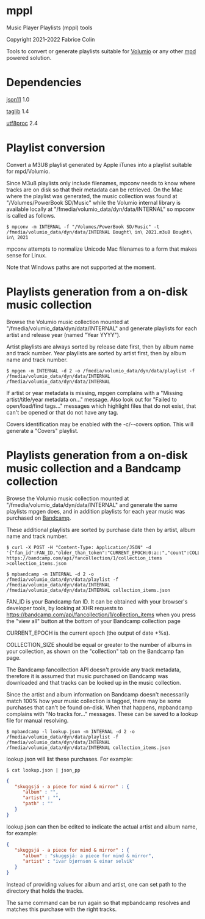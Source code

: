 # mppl
Music Player Playlists (mppl) tools

Copyright 2021-2022 Fabrice Colin <fabrice dot colin at gmail dot com>

Tools to convert or generate playlists suitable for [Volumio](https://volumio.com/en/) or any other [mpd](https://www.musicpd.org/) powered solution.

# Dependencies

[json11](https://github.com/dropbox/json11) 1.0

[taglib](http://taglib.github.io/) 1.4

[utf8proc](http://julialang.org/utf8proc/) 2.4

# Playlist conversion

Convert a M3U8 playlist generated by Apple iTunes into a playlist suitable for mpd/Volumio.

Since M3u8 playlists only include filenames, mpconv needs to know where tracks are on disk so that their metadata can be retrieved. On the Mac where the playlist was generated, the music collection was found at "/Volumes/PowerBook SD/Music" while the Volumio internal library is available locally at "/fmedia/volumio_data/dyn/data/INTERNAL" so mpconv is called as follows.

```shell
$ mpconv -m INTERNAL -f "/Volumes/PowerBook SD/Music" -t /fmedia/volumio_data/dyn/data/INTERNAL Bought\ in\ 2021.m3u8 Bought\ in\ 2021
```

mpconv attempts to normalize Unicode Mac filenames to a form that makes sense for Linux.

Note that Windows paths are not supported at the moment.

# Playlists generation from a on-disk music collection

Browse the Volumio music collection mounted at "/fmedia/volumio_data/dyn/data/INTERNAL" and generate playlists for each artist and release year (named "Year YYYY").

Artist playlists are always sorted by release date first, then by album name and track number. Year playlists are sorted by artist first, then by album name and track number.

```shell
$ mpgen -m INTERNAL -d 2 -o /fmedia/volumio_data/dyn/data/playlist -f /fmedia/volumio_data/dyn/data/INTERNAL /fmedia/volumio_data/dyn/data/INTERNAL
```

If artist or year metadata is missing, mpgen complains with a "Missing artist/title/year metadata on..." message. Also look out for "Failed to open/load/find tags..." messages which highlight files that do not exist, that can't be opened or that do not have any tag.

Covers identification may be enabled with the -c/--covers option. This will generate a "Covers" playlist.

# Playlists generation from a on-disk music collection and a Bandcamp collection

Browse the Volumio music collection mounted at "/fmedia/volumio_data/dyn/data/INTERNAL" and generate the same playlists mpgen does, and in addition playlists for each year music was purchased on [Bandcamp](https://bandcamp.com/).

These additional playlists are sorted by purchase date then by artist, album name and track number.

```shell
$ curl -X POST -H "Content-Type: Application/JSON" -d '{"fan_id":FAN_ID,"older_than_token":"CURRENT_EPOCH:0:a::","count":COLLECTION_SIZE}' https://bandcamp.com/api/fancollection/1/collection_items >collection_items.json

$ mpbandcamp -m INTERNAL -d 2 -o /fmedia/volumio_data/dyn/data/playlist -f /fmedia/volumio_data/dyn/data/INTERNAL /fmedia/volumio_data/dyn/data/INTERNAL collection_items.json
```

FAN_ID is your Bandcamp fan ID. It can be obtained with your browser's developer tools, by looking at XHR requests to https://bandcamp.com/api/fancollection/1/collection_items when you press the "view all" button at the bottom of your Bandcamp collection page

CURRENT_EPOCH is the current epoch (the output of date +%s).

COLLECTION_SIZE should be equal or greater to the number of albums in your collection, as shown on the "collection" tab on the Bandcamp fan page.

The Bandcamp fancollection API doesn't provide any track metadata, therefore it is assumed that music purchased on Bandcamp was downloaded and that tracks can be looked up in the music collection.

Since the artist and album information on Bandcamp doesn't necessarily match 100% how your music collection is tagged, there may be some purchases that can't be found on-disk. When that happens, mpbandcamp complains with "No tracks for..." messages. These can be saved to a lookup file for manual resolving.

```shell
$ mpbandcamp -l lookup.json -m INTERNAL -d 2 -o /fmedia/volumio_data/dyn/data/playlist -f /fmedia/volumio_data/dyn/data/INTERNAL /fmedia/volumio_data/dyn/data/INTERNAL collection_items.json
```

lookup.json will list these purchases. For example:

```shell
$ cat lookup.json | json_pp
```

```json
{
   "skuggsjá - a piece for mind & mirror" : {
      "album" : "",
      "artist" : "",
      "path" : ""
   }
}
```

lookup.json can then be edited to indicate the actual artist and album name, for example:

```json
{
   "skuggsjá - a piece for mind & mirror" : {
      "album" : "skuggsjá: a piece for mind & mirror",
      "artist" : "ivar bjørnson & einar selvik"
   }
}
```

Instead of providing values for album and artist, one can set path to the directory that holds the tracks.

The same command can be run again so that mpbandcamp resolves and matches this purchase with the right tracks.

